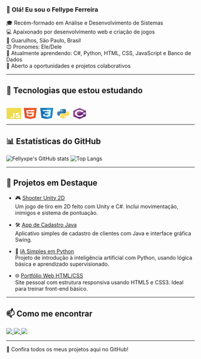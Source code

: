 ### 👋 Olá! Eu sou o Fellype Ferreira

🎓 Recém-formado em Análise e Desenvolvimento de Sistemas  
💻 Apaixonado por desenvolvimento web e criação de jogos  
📍 Guarulhos, São Paulo, Brasil  
😊 Pronomes: Ele/Dele  
🧠 Atualmente aprendendo: C#, Python, HTML, CSS, JavaScript e Banco de Dados  
🚀 Aberto a oportunidades e projetos colaborativos

---

## 🔧 Tecnologias que estou estudando

<div style="display: inline_block"><br>
  <img align="center" alt="Felly-Js" height="30" width="40" src="https://raw.githubusercontent.com/devicons/devicon/master/icons/javascript/javascript-plain.svg">
  <img align="center" alt="Felly-HTML" height="30" width="40" src="https://raw.githubusercontent.com/devicons/devicon/master/icons/html5/html5-original.svg">
  <img align="center" alt="Felly-CSS" height="30" width="40" src="https://raw.githubusercontent.com/devicons/devicon/master/icons/css3/css3-original.svg">
  <img align="center" alt="Felly-Python" height="30" width="40" src="https://raw.githubusercontent.com/devicons/devicon/master/icons/python/python-original.svg">
  <img align="center" alt="Felly-Csharp" height="30" width="40" src="https://raw.githubusercontent.com/devicons/devicon/master/icons/csharp/csharp-original.svg">
</div>

---

## 📊 Estatísticas do GitHub

![Fellyxpe's GitHub stats](https://github-readme-stats.vercel.app/api?username=Fellyxpe&show_icons=true&theme=dracula)
![Top Langs](https://github-readme-stats.vercel.app/api/top-langs/?username=Fellyxpe&hide_progress=true&layout=compact)

---

## 🌟 Projetos em Destaque

- 🎮 [Shooter Unity 2D](https://github.com/Fellyxpe/shooter_unity_2d)  
  Um jogo de tiro em 2D feito com Unity e C#. Inclui movimentação, inimigos e sistema de pontuação.

- 🛠️ [App de Cadastro Java](https://github.com/Fellyxpe/app_java)  
  Aplicativo simples de cadastro de clientes com Java e interface gráfica Swing.

- 🧠 [IA Simples em Python](https://github.com/Fellyxpe/ia_python)  
  Projeto de introdução à inteligência artificial com Python, usando lógica básica e aprendizado supervisionado.

- 🌐 [Portfólio Web HTML/CSS](https://github.com/Fellyxpe/portfolio_html_css)  
  Site pessoal com estrutura responsiva usando HTML5 e CSS3. Ideal para treinar front-end básico.

---

## 📫 Como me encontrar

<a href= "https://www.youtube.com/@Fellef" target = "_blank">
  <img src = "https://img.shields.io/badge/YouTube-FF0000?style=for-the-badge&logo=youtube&logoColor=white">
</a>
<a href= "https://www.linkedin.com/in/fellype-ferreira-948267166">
  <img src = "https://img.shields.io/badge/LinkedIn-0077B5?style=for-the-badge&logo=linkedin&logoColor=white">
</a>
<a href="mailto:darkmon480@gmail.com">
  <img src="https://img.shields.io/badge/E--mail-D14836?style=for-the-badge&logo=gmail&logoColor=white" />
</a>

---

🔗 Confira todos os meus projetos aqui no GitHub!
